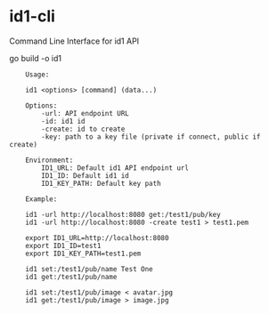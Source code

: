 # id1-cli
Command Line Interface for id1 API

go build -o id1


        Usage: 

        id1 <options> [command] (data...)

        Options:
            -url: API endpoint URL
            -id: id1 id
            -create: id to create
            -key: path to a key file (private if connect, public if create)

        Environment:
            ID1_URL: Default id1 API endpoint url
            ID1_ID: Default id1 id
            ID1_KEY_PATH: Default key path

        Example:

        id1 -url http://localhost:8080 get:/test1/pub/key
        id1 -url http://localhost:8080 -create test1 > test1.pem

        export ID1_URL=http://localhost:8080
        export ID1_ID=test1
        export ID1_KEY_PATH=test1.pem

        id1 set:/test1/pub/name Test One
        id1 get:/test1/pub/name

        id1 set:/test1/pub/image < avatar.jpg
        id1 get:/test1/pub/image > image.jpg